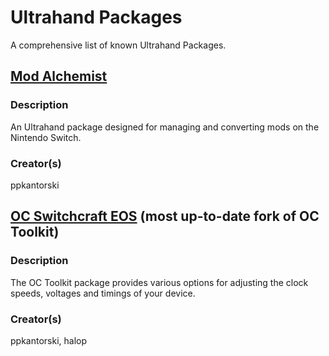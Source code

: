 # Ultrahand Packages
A comprehensive list of known Ultrahand Packages.

## [Mod Alchemist](https://github.com/ppkantorski/Mod-Alchemist)

### Description
An Ultrahand package designed for managing and converting mods on the Nintendo Switch.

### Creator(s)
ppkantorski

## [OC Switchcraft EOS](https://github.com/halop/OC_Toolkit) (most up-to-date fork of OC Toolkit)

### Description
The OC Toolkit package provides various options for adjusting the clock speeds, voltages and timings of your device.

### Creator(s)
ppkantorski, halop
